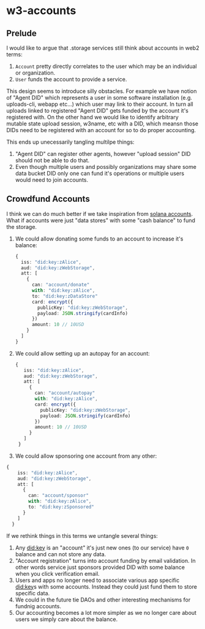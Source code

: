 # w3-accounts

## Prelude

I would like to argue that .storage services still think about accounts in web2 terms:

1. `Account`  pretty directly correlates to the user which may be an individual or organization.
2. `User` funds the account to provide a service.

This design seems to introduce silly obstacles. For example we have notion of "Agent DID" which represents a user in some software installation (e.g. uploads-cli, webapp etc...) which user may link to their account. In turn all uploads linked to registered "Agent DID" gets funded by the account it's registered with. On the other hand we would like to identify arbitrary mutable state upload session, w3name, etc with a DID, which meansn those DIDs need to be registered with an account for so to do proper accounting.

This ends up unecessarily tangling multilpe things:

1. "Agent DID" can register other agents, however "upload session" DID should not be able to do that.
2. Even though multiple users and possibly organizations may share some data bucket DID only one can fund it's operations or multiple users would need to join accounts.


## Crowdfund Accounts

I think we can do much better if we take inspiration from [solana accounts][]. What if accounts were just "data stores" with some "cash balance" to fund the storage.

1. We could allow donating some funds to an account to increase it's balance:

    ```ts
    {
      iss: "did:key:zAlice",
      aud: "did:key:zWebStorage",
      att: [
        {
          can: "account/donate"
          with: "did:key:zAlice",
          to: "did:key:zDataStore"
          card: encrypt({
            publicKey: "did:key:zWebStorage",
            payload: JSON.stringify(cardInfo)
          })
          amount: 10 // 10USD
        }
      ]
    }
    ```
    
2. We could allow setting up an autopay for an account:

   ```ts
   {
      iss: "did:key:zAlice",
      aud: "did:key:zWebStorage",
      att: [
        {
          can: "account/autopay"
          with: "did:key:zAlice",
          card: encrypt({
            publicKey: "did:key:zWebStorage",
            payload: JSON.stringify(cardInfo)
          })
          amount: 10 // 10USD
        }
      ]
    }
   ```
   
 3. We could allow sponsoring one account from any other:


  ```ts
  {
      iss: "did:key:zAlice",
      aud: "did:key:zWebStorage",
      att: [
        {
          can: "account/sponsor"
          with: "did:key:zAlice",
          to: "did:key:zSponsored"
        }
      ]
    }
  ```


If we rethink things in this terms we untangle several things:

1. Any [did:key][] is an "account" it's just new ones (to our service) have `0` balance and can not store any data.
2. "Account registration" turns into account funding by email validation. In other words service just sponsors provided DID with some balance when you click verification email.
3. Users and apps no longer need to associate various app specific [did:key][]s with some accounts. Instead they could just fund them to store specific data. 
4. We could in the future tie DAOs and other interesting mechanisms for fundnig accounts.
5. Our accounting becomes a lot more simpler as we no longer care about users we simply care about the balance.

[solana accounts]:https://docs.solana.com/developing/programming-model/accounts

[did:key]:https://w3c-ccg.github.io/did-method-key/